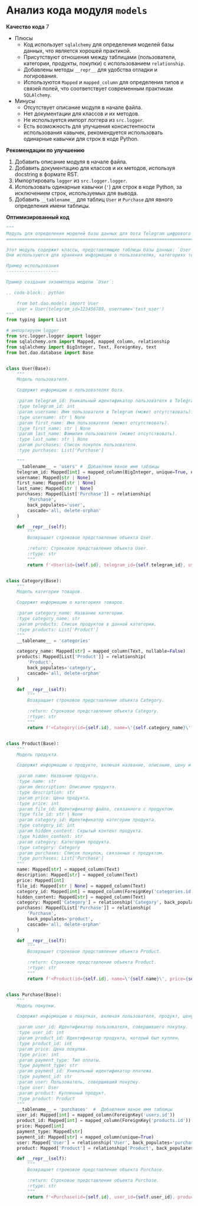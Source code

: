 # Анализ кода модуля `models`

**Качество кода**
7
-  Плюсы
    - Код использует `sqlalchemy` для определения моделей базы данных, что является хорошей практикой.
    - Присутствуют отношения между таблицами (пользователи, категории, продукты, покупки) с использованием `relationship`.
    - Добавлены методы `__repr__` для удобства отладки и логирования.
    - Используются `Mapped` и `mapped_column` для определения типов и связей полей, что соответствует современным практикам `SQLAlchemy`.
 -  Минусы
    - Отсутствует описание модуля в начале файла.
    - Нет документации для классов и их методов.
    - Не используется импорт логгера из `src.logger`.
    - Есть возможность для улучшения консистентности использования кавычек, рекомендуется использовать одинарные кавычки для строк в коде Python.

**Рекомендации по улучшению**

1. Добавить описание модуля в начале файла.
2. Добавить документацию для классов и их методов, используя docstring в формате RST.
3. Импортировать `logger` из `src.logger.logger`.
4. Использовать одинарные кавычки (`'`) для строк в коде Python, за исключением строк, используемых для вывода.
5. Добавить `__tablename__` для таблиц `User` и `Purchase` для явного определения имени таблицы.

**Оптимизированный код**

```python
"""
Модуль для определения моделей базы данных для бота Telegram цифрового рынка.
=========================================================================================

Этот модуль содержит классы, представляющие таблицы базы данных: `User`, `Category`, `Product` и `Purchase`.
Они используются для хранения информации о пользователях, категориях товаров, самих товарах и совершенных покупках.

Пример использования
--------------------

Пример создания экземпляра модели `User`:

.. code-block:: python

    from bot.dao.models import User
    user = User(telegram_id=123456789, username='test_user')
"""
from typing import List

# импортируем logger
from src.logger.logger import logger
from sqlalchemy.orm import Mapped, mapped_column, relationship
from sqlalchemy import BigInteger, Text, ForeignKey, text
from bot.dao.database import Base


class User(Base):
    """
    Модель пользователя.

    Содержит информацию о пользователях бота.

    :param telegram_id: Уникальный идентификатор пользователя в Telegram.
    :type telegram_id: int
    :param username: Имя пользователя в Telegram (может отсутствовать).
    :type username: str | None
    :param first_name: Имя пользователя (может отсутствовать).
    :type first_name: str | None
    :param last_name: Фамилия пользователя (может отсутствовать).
    :type last_name: str | None
    :param purchases: Список покупок пользователя.
    :type purchases: List['Purchase']

    """
    __tablename__ = 'users' #  Добавляем явное имя таблицы
    telegram_id: Mapped[int] = mapped_column(BigInteger, unique=True, nullable=False)
    username: Mapped[str | None]
    first_name: Mapped[str | None]
    last_name: Mapped[str | None]
    purchases: Mapped[List['Purchase']] = relationship(
        'Purchase',
        back_populates='user',
        cascade='all, delete-orphan'
    )

    def __repr__(self):
        """
        Возвращает строковое представление объекта User.

        :return: Строковое представление объекта User.
        :rtype: str
        """
        return f'<User(id={self.id}, telegram_id={self.telegram_id}, username=\'{self.username}\')>'


class Category(Base):
    """
    Модель категории товаров.

    Содержит информацию о категориях товаров.

    :param category_name: Название категории.
    :type category_name: str
    :param products: Список продуктов в данной категории.
    :type products: List['Product']
    """
    __tablename__ = 'categories'

    category_name: Mapped[str] = mapped_column(Text, nullable=False)
    products: Mapped[List['Product']] = relationship(
        'Product',
        back_populates='category',
        cascade='all, delete-orphan'
    )

    def __repr__(self):
        """
        Возвращает строковое представление объекта Category.

        :return: Строковое представление объекта Category.
        :rtype: str
        """
        return f'<Category(id={self.id}, name=\'{self.category_name}\')>'


class Product(Base):
    """
    Модель продукта.

    Содержит информацию о продукте, включая название, описание, цену и категорию.

    :param name: Название продукта.
    :type name: str
    :param description: Описание продукта.
    :type description: str
    :param price: Цена продукта.
    :type price: int
    :param file_id: Идентификатор файла, связанного с продуктом.
    :type file_id: str | None
    :param category_id: Идентификатор категории продукта.
    :type category_id: int
    :param hidden_content: Скрытый контент продукта.
    :type hidden_content: str
    :param category: Категория продукта.
    :type category: Category
    :param purchases: Список покупок, связанных с продуктом.
    :type purchases: List['Purchase']
    """
    name: Mapped[str] = mapped_column(Text)
    description: Mapped[str] = mapped_column(Text)
    price: Mapped[int]
    file_id: Mapped[str | None] = mapped_column(Text)
    category_id: Mapped[int] = mapped_column(ForeignKey('categories.id'))
    hidden_content: Mapped[str] = mapped_column(Text)
    category: Mapped['Category'] = relationship('Category', back_populates='products')
    purchases: Mapped[List['Purchase']] = relationship(
        'Purchase',
        back_populates='product',
        cascade='all, delete-orphan'
    )

    def __repr__(self):
        """
        Возвращает строковое представление объекта Product.

        :return: Строковое представление объекта Product.
        :rtype: str
        """
        return f'<Product(id={self.id}, name=\'{self.name}\', price={self.price})>'


class Purchase(Base):
    """
    Модель покупки.

    Содержит информацию о покупках, включая пользователя, продукт, цену и тип оплаты.

    :param user_id: Идентификатор пользователя, совершившего покупку.
    :type user_id: int
    :param product_id: Идентификатор продукта, который был куплен.
    :type product_id: int
    :param price: Цена покупки.
    :type price: int
    :param payment_type: Тип оплаты.
    :type payment_type: str
    :param payment_id: Уникальный идентификатор платежа.
    :type payment_id: str
    :param user: Пользователь, совершивший покупку.
    :type user: User
    :param product: Купленный продукт.
    :type product: Product
    """
    __tablename__ = 'purchases'  #  Добавляем явное имя таблицы
    user_id: Mapped[int] = mapped_column(ForeignKey('users.id'))
    product_id: Mapped[int] = mapped_column(ForeignKey('products.id'))
    price: Mapped[int]
    payment_type: Mapped[str]
    payment_id: Mapped[str] = mapped_column(unique=True)
    user: Mapped['User'] = relationship('User', back_populates='purchases')
    product: Mapped['Product'] = relationship('Product', back_populates='purchases')

    def __repr__(self):
        """
        Возвращает строковое представление объекта Purchase.

        :return: Строковое представление объекта Purchase.
        :rtype: str
        """
        return f'<Purchase(id={self.id}, user_id={self.user_id}, product_id={self.product_id}, date={self.created_at})>'
```